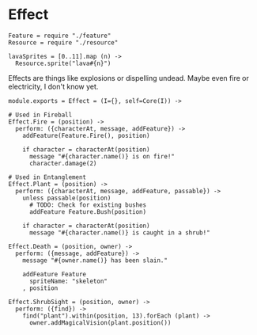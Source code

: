 Effect
======

    Feature = require "./feature"
    Resource = require "./resource"

    lavaSprites = [0..11].map (n) ->
      Resource.sprite("lava#{n}")

Effects are things like explosions or dispelling undead. Maybe even fire or
electricity, I don't know yet.

    module.exports = Effect = (I={}, self=Core(I)) ->

    # Used in Fireball
    Effect.Fire = (position) ->
      perform: ({characterAt, message, addFeature}) ->
        addFeature(Feature.Fire(), position)

        if character = characterAt(position)
          message "#{character.name()} is on fire!"
          character.damage(2)

    # Used in Entanglement
    Effect.Plant = (position) ->
      perform: ({characterAt, message, addFeature, passable}) ->
        unless passable(position)
          # TODO: Check for existing bushes
          addFeature Feature.Bush(position)

        if character = characterAt(position)
          message "#{character.name()} is caught in a shrub!"

    Effect.Death = (position, owner) ->
      perform: ({message, addFeature}) ->
        message "#{owner.name()} has been slain."

        addFeature Feature
          spriteName: "skeleton"
        , position

    Effect.ShrubSight = (position, owner) ->
      perform: ({find}) ->
        find("plant").within(position, 13).forEach (plant) ->
          owner.addMagicalVision(plant.position())
